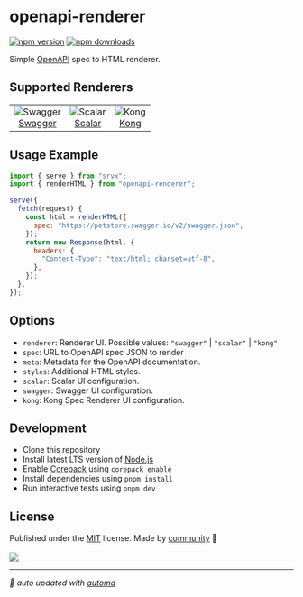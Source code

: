 # openapi-renderer

<!-- automd:badges color=yellow -->

[![npm version](https://img.shields.io/npm/v/openapi-renderer?color=yellow)](https://npmjs.com/package/openapi-renderer)
[![npm downloads](https://img.shields.io/npm/dm/openapi-renderer?color=yellow)](https://npm.chart.dev/openapi-renderer)

<!-- /automd -->

Simple [OpenAPI](https://www.openapis.org/) spec to HTML renderer.

## Supported Renderers

<div align="center">

<table>
  <tr>
    <td align="center">
      <img src="https://github.com/user-attachments/assets/e88beff0-9cf1-4265-9d24-264b61ba262c" alt="Swagger" />
      <br />
      <a href="https://github.com/swagger-api/swagger-ui">Swagger</a>
    </td>
    <td align="center">
      <img src="https://github.com/user-attachments/assets/2f43f3f0-eb33-40ae-a26c-29a668242a26" alt="Scalar" />
      <br />
      <a href="https://github.com/scalar/scalar">Scalar</a>
    </td>
    <td align="center">
      <img src="https://github.com/user-attachments/assets/11f9f386-ee95-437e-afcf-ced320a1284f" alt="Kong"  />
      <br />
      <a href="https://github.com/Kong/spec-renderer">Kong</a>
    </td>
  </tr>
</table>

</div>

## Usage Example

```js
import { serve } from "srvx";
import { renderHTML } from "openapi-renderer";

serve({
  fetch(request) {
    const html = renderHTML({
      spec: "https://petstore.swagger.io/v2/swagger.json",
    });
    return new Response(html, {
      headers: {
        "Content-Type": "text/html; charset=utf-8",
      },
    });
  },
});
```

## Options

- `renderer`: Renderer UI. Possible values: `"swagger"` | `"scalar"` | `"kong"`
- `spec`: URL to OpenAPI spec JSON to render
- `meta`: Metadata for the OpenAPI documentation.
- `styles`: Additional HTML styles.
- `scalar`: Scalar UI configuration.
- `swagger`: Swagger UI configuration.
- `kong`: Kong Spec Renderer UI configuration.

## Development

- Clone this repository
- Install latest LTS version of [Node.js](https://nodejs.org/en/)
- Enable [Corepack](https://github.com/nodejs/corepack) using `corepack enable`
- Install dependencies using `pnpm install`
- Run interactive tests using `pnpm dev`

## License

<!-- automd:contributors license=MIT -->

Published under the [MIT](https://github.com/unjs/openapi-renderer/blob/main/LICENSE) license.
Made by [community](https://github.com/unjs/openapi-renderer/graphs/contributors) 💛
<br><br>
<a href="https://github.com/unjs/openapi-renderer/graphs/contributors">
<img src="https://contrib.rocks/image?repo=unjs/openapi-renderer" />
</a>

<!-- /automd -->

<!-- automd:with-automd -->

---

_🤖 auto updated with [automd](https://automd.unjs.io)_

<!-- /automd -->

